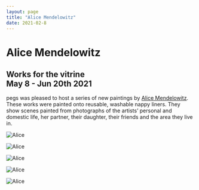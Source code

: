 ```yaml
---
layout: page
title: "Alice Mendelowitz"
date: 2021-02-8
---
```


# Alice  Mendelowitz

## Works for the vitrine<br/>May 8 - Jun 20th 2021

<!-- ![Alice](http://pegs.site/assets/images/alice-pegs-web.jpg) !-->

pegs was pleased to host a series of new paintings by [Alice Mendelowitz](https://www.alicemendelowitz.com/). These works were painted onto reusable, washable nappy liners. They show scenes painted from photographs of the artists’ personal and domestic life, her partner, their daughter, their friends and the area they live in.  

<!--Opening preview Saturday 8th May, 16.00 - 18.00!-->

![Alice](http://pegs.site/assets/images/alice/alice01.jpg)  

![Alice](http://pegs.site/assets/images/alice/alice02.jpg)  

![Alice](http://pegs.site/assets/images/alice/alice03.jpg)

![Alice](http://pegs.site/assets/images/alice/alice04.jpg)

![Alice](http://pegs.site/assets/images/alice/alice05.jpg)  
